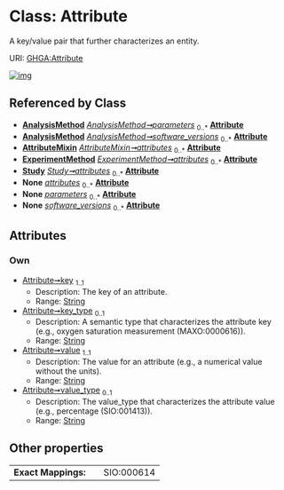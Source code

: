 
# Class: Attribute


A key/value pair that further characterizes an entity.

URI: [GHGA:Attribute](https://w3id.org/GHGA/Attribute)


[![img](https://yuml.me/diagram/nofunky;dir:TB/class/[Study],[ExperimentMethod],[AttributeMixin],[AnalysisMethod]++-%20parameters%200..*>[Attribute&#124;key:string;key_type:string%20%3F;value:string;value_type:string%20%3F],[AnalysisMethod]++-%20software_versions%200..*>[Attribute],[AttributeMixin]++-%20attributes%200..*>[Attribute],[ExperimentMethod]++-%20attributes%200..*>[Attribute],[Study]++-%20attributes%200..*>[Attribute],[AttributeMixin]++-%20attributes(i)%200..*>[Attribute],[AnalysisMethod]++-%20parameters(i)%200..*>[Attribute],[AnalysisMethod]++-%20software_versions(i)%200..*>[Attribute],[AnalysisMethod])](https://yuml.me/diagram/nofunky;dir:TB/class/[Study],[ExperimentMethod],[AttributeMixin],[AnalysisMethod]++-%20parameters%200..*>[Attribute&#124;key:string;key_type:string%20%3F;value:string;value_type:string%20%3F],[AnalysisMethod]++-%20software_versions%200..*>[Attribute],[AttributeMixin]++-%20attributes%200..*>[Attribute],[ExperimentMethod]++-%20attributes%200..*>[Attribute],[Study]++-%20attributes%200..*>[Attribute],[AttributeMixin]++-%20attributes(i)%200..*>[Attribute],[AnalysisMethod]++-%20parameters(i)%200..*>[Attribute],[AnalysisMethod]++-%20software_versions(i)%200..*>[Attribute],[AnalysisMethod])

## Referenced by Class

 *  **[AnalysisMethod](AnalysisMethod.md)** *[AnalysisMethod➞parameters](AnalysisMethod_parameters.md)*  <sub>0..\*</sub>  **[Attribute](Attribute.md)**
 *  **[AnalysisMethod](AnalysisMethod.md)** *[AnalysisMethod➞software_versions](AnalysisMethod_software_versions.md)*  <sub>0..\*</sub>  **[Attribute](Attribute.md)**
 *  **[AttributeMixin](AttributeMixin.md)** *[AttributeMixin➞attributes](AttributeMixin_attributes.md)*  <sub>0..\*</sub>  **[Attribute](Attribute.md)**
 *  **[ExperimentMethod](ExperimentMethod.md)** *[ExperimentMethod➞attributes](ExperimentMethod_attributes.md)*  <sub>0..\*</sub>  **[Attribute](Attribute.md)**
 *  **[Study](Study.md)** *[Study➞attributes](Study_attributes.md)*  <sub>0..\*</sub>  **[Attribute](Attribute.md)**
 *  **None** *[attributes](attributes.md)*  <sub>0..\*</sub>  **[Attribute](Attribute.md)**
 *  **None** *[parameters](parameters.md)*  <sub>0..\*</sub>  **[Attribute](Attribute.md)**
 *  **None** *[software_versions](software_versions.md)*  <sub>0..\*</sub>  **[Attribute](Attribute.md)**

## Attributes


### Own

 * [Attribute➞key](Attribute_key.md)  <sub>1..1</sub>
     * Description: The key of an attribute.
     * Range: [String](types/String.md)
 * [Attribute➞key_type](Attribute_key_type.md)  <sub>0..1</sub>
     * Description: A semantic type that characterizes the attribute key (e.g., oxygen saturation measurement (MAXO:0000616)).
     * Range: [String](types/String.md)
 * [Attribute➞value](Attribute_value.md)  <sub>1..1</sub>
     * Description: The value for an attribute (e.g., a numerical value without the units).
     * Range: [String](types/String.md)
 * [Attribute➞value_type](Attribute_value_type.md)  <sub>0..1</sub>
     * Description: The value_type that characterizes the attribute value (e.g., percentage (SIO:001413)).
     * Range: [String](types/String.md)

## Other properties

|  |  |  |
| --- | --- | --- |
| **Exact Mappings:** | | SIO:000614 |

